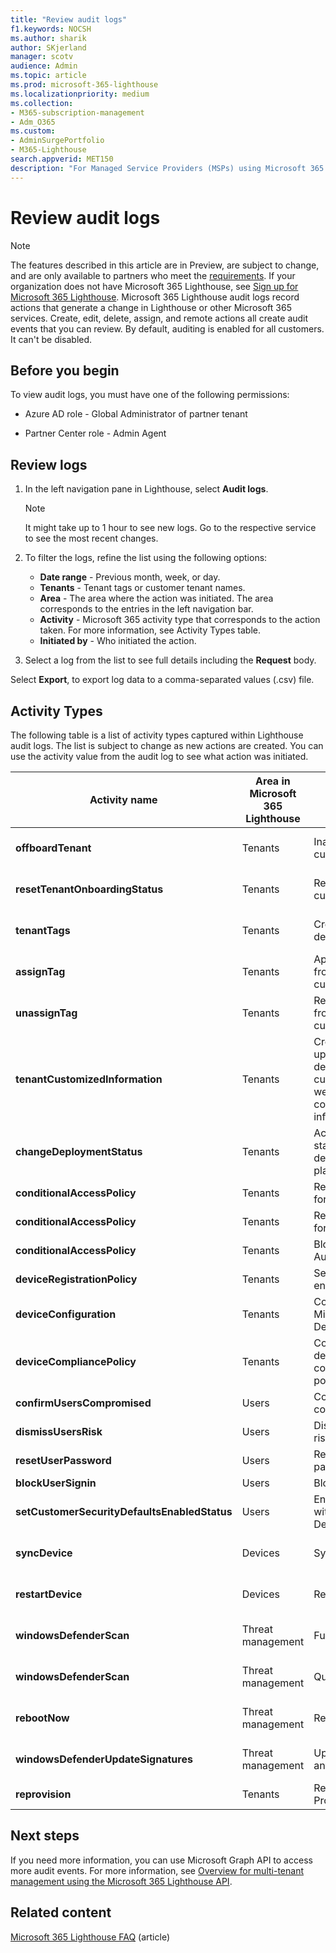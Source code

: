 ```yaml
---
title: "Review audit logs"
f1.keywords: NOCSH
ms.author: sharik
author: SKjerland
manager: scotv
audience: Admin
ms.topic: article
ms.prod: microsoft-365-lighthouse
ms.localizationpriority: medium
ms.collection:
- M365-subscription-management
- Adm_O365
ms.custom:
- AdminSurgePortfolio
- M365-Lighthouse                         
search.appverid: MET150
description: "For Managed Service Providers (MSPs) using Microsoft 365 Lighthouse, learn how to review audit logs."
---
```


# Review audit logs

> [!NOTE]
> The features described in this article are in Preview, are subject to change, and are only available to partners who meet the [requirements](m365-lighthouse-requirements.md). If your organization does not have Microsoft 365 Lighthouse, see [Sign up for Microsoft 365 Lighthouse](m365-lighthouse-sign-up.md).
Microsoft 365 Lighthouse audit logs record actions that generate a change in Lighthouse or other Microsoft 365 services. Create, edit, delete, assign, and remote actions all create audit events that you can review. By default, auditing is enabled for all customers. It can't be disabled.

## Before you begin

To view audit logs, you must have one of the following permissions:

- Azure AD role - Global Administrator of partner tenant

- Partner Center role - Admin Agent

## Review logs

1. In the left navigation pane in Lighthouse, select **Audit logs**.

    > [!NOTE]
    > It might take up to 1 hour to see new logs. Go to the respective service to see the most recent changes.

2. To filter the logs, refine the list using the following options:

    - **Date range** - Previous month, week, or day.
    - **Tenants** - Tenant tags or customer tenant names.
    - **Area** - The area where the action was initiated. The area corresponds to the entries in the left navigation bar.
    - **Activity** - Microsoft 365 activity type that corresponds to the action taken. For more information, see Activity Types table.
    - **Initiated by** -  Who initiated the action.

3. Select a log from the list to see full details including the **Request** body.

Select **Export**, to export log data to a comma-separated values (.csv) file.

## Activity Types

The following table is a list of activity types captured within Lighthouse audit logs. The list is subject to change as new actions are created. You can use the activity value from the audit log to see what action was initiated.

| Activity name    | Area in Microsoft 365 Lighthouse | Action initiated  | Service impacted           |
|------------------|----------------------------------|-------------------|----------------------------|
|**offboardTenant**        | Tenants          | Inactivate a customer  | Microsoft 365 Lighthouse   |
|**resetTenantOnboardingStatus**              | Tenants                          | Reactive a customer                                              | Microsoft 365 Lighthouse   |
| **tenantTags**                               | Tenants                          | Create or delete a tag                                           | Microsoft 365 Lighthouse   |
|**assignTag**                                | Tenants                          | Apply a tag from a customer                                      | Microsoft 365 Lighthouse   |
|**unassignTag**                              | Tenants                          | Remove a tag from a customer                                    | Microsoft 365 Lighthouse   |
|**tenantCustomizedInformation**              | Tenants                          | Create, update, or delete customer website or contact information | Microsoft 365 Lighthouse   |
|**changeDeploymentStatus**                   | Tenants                          | Action plan status for a deployment plan                        | Microsoft 365 Lighthouse   |
| **conditionalAccessPolicy**                  | Tenants                          | Require MFA for admins                                           | Azure AD                   |
| **conditionalAccessPolicy**                  | Tenants                          | Require MFA for users                                           | Azure AD                   |
| **conditionalAccessPolicy**                  | Tenants                          | Block Legacy Authentication                                      | Azure AD                   |
| **deviceRegistrationPolicy**                 | Tenants                          | Set up device enrollment                                         | Azure AD                   |
|**deviceConfiguration**                      | Tenants                          | Configure Microsoft Defender                                     | Microsoft Endpoint Manager |
| **deviceCompliancePolicy**                   | Tenants                          | Configure a device compliance policy                             | Microsoft Endpoint Manager |
| **confirmUsersCompromised**                  | Users                            | Confirm user compromised                                        | Azure AD                   |
| **dismissUsersRisk**                         | Users                            | Dismiss user risk                                                | Azure AD                   |
| **resetUserPassword**                        | Users                            | Reset password                                                   | Azure AD                   |
| **blockUserSignin**                          | Users                            | Block sign-in                                                     | Azure AD                   |
| **setCustomerSecurityDefaultsEnabledStatus** | Users                            | Enable MFA with Security Defaults                               | Azure AD                   |
| **syncDevice**                               | Devices                          | Sync                                                             | Microsoft Endpoint Manager |
|**restartDevice**                            | Devices                          | Restart                                                          | Microsoft Endpoint Manager |
| **windowsDefenderScan**                      | Threat management                | Full scan                                                       | Microsoft Endpoint Manager |
| **windowsDefenderScan**                      | Threat management                | Quick scan                                                       | Microsoft Endpoint Manager |
| **rebootNow**                                | Threat management                | Reboot                                                           | Microsoft Endpoint Manager |
| **windowsDefenderUpdateSignatures**          | Threat management                | Update antivirus                                                | Microsoft Endpoint Manager |
| **reprovision**                              | Tenants                          | Retry Provisioning                                               | Windows 365                |

## Next steps

If you need more information, you can use Microsoft Graph API to access more audit events. For more information, see [Overview for multi-tenant management using the Microsoft 365 Lighthouse API](/graph/managedtenants-concept-overview).

## Related content

[Microsoft 365 Lighthouse FAQ](m365-lighthouse-faq.yml) (article)
